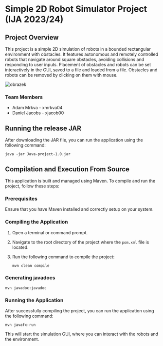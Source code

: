 # Simple 2D Robot Simulator Project (IJA 2023/24)

## Project Overview
This project is a simple 2D simulation of robots in a bounded rectangular environment with obstacles.
It features autonomous and remotely controlled robots that navigate around square obstacles, avoiding collisions and responding to user inputs.
Placement of obstacles and robots can be set interactively in the GUI, saved to a file and loaded from a file.
Obstacles and robots can be removed by clicking on them with mouse.

![obrazek](https://github.com/MrQvic/Java-project/assets/101328994/6282573d-cddf-436f-872d-0c1f1573d68a)


### Team Members
- Adam Mrkva    - xmrkva04
- Daniel Jacobs - xjacob00

## Running the release JAR
After downloading the JAR file, you can run the application using the following command:

    java -jar Java-project-1.0.jar

## Compilation and Execution From Source
This application is built and managed using Maven. To compile and run the project, follow these steps:

### Prerequisites
Ensure that you have Maven installed and correctly setup on your system.

### Compiling the Application
1. Open a terminal or command prompt.
2. Navigate to the root directory of the project where the `pom.xml` file is located.
3. Run the following command to compile the project:

    `mvn clean compile`

### Generating javadocs

    mvn javadoc:javadoc

### Running the Application
After successfully compiling the project, you can run the application using the following command:

    mvn javafx:run

This will start the simulation GUI, where you can interact with the robots and the environment.
